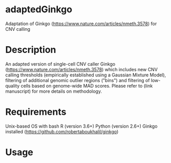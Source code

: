 # adaptedGinkgo
Adaptation of Ginkgo (https://www.nature.com/articles/nmeth.3578) for CNV calling
# Description
An adapted version of single-cell CNV caller Ginkgo (https://www.nature.com/articles/nmeth.3578) which includes new CNV calling thresholds (empirically established using a Gaussian Mixture Model), filtering of additional genomic outlier regions ("bins") and filtering of low-quality cells based on genome-wide MAD scores. Please refer to (link manuscript) for more details on methodology.
# Requirements
Unix-based OS with bash
R (version 3.6+)
Python (version 2.6+)
Ginkgo installed (https://github.com/robertaboukhalil/ginkgo)
# Usage
